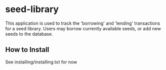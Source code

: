 seed-library
============

This application is used to track the 'borrowing' and 'lending' transactions for a seed library.  Users may borrow currently available seeds, or add new seeds to the database.

How to Install
--------------

See installing/installing.txt for now
